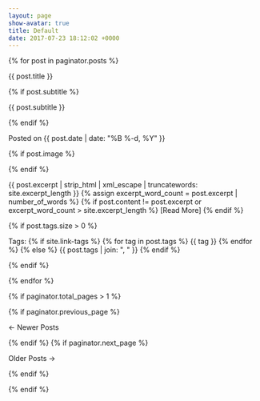 ```yaml
---
layout: page
show-avatar: true
title: Default
date: 2017-07-23 18:12:02 +0000
---
```



{% for post in paginator.posts %}

{{ post.title }}

{% if post.subtitle %}

{{ post.subtitle }}

{% endif %}

Posted on {{ post.date | date: "%B %-d, %Y" }}

{% if post.image %}

{% endif %}

{{ post.excerpt | strip_html | xml_escape | truncatewords: site.excerpt_length }} {% assign excerpt_word_count = post.excerpt | number_of_words %} {% if post.content != post.excerpt or excerpt_word_count > site.excerpt_length %} [Read More] {% endif %}

{% if post.tags.size > 0 %}

Tags: {% if site.link-tags %} {% for tag in post.tags %} {{ tag }} {% endfor %} {% else %} {{ post.tags | join: ", " }} {% endif %}

{% endif %}

{% endfor %}

{% if paginator.total_pages > 1 %}

{% if paginator.previous_page %}

← Newer Posts

{% endif %} {% if paginator.next_page %}

Older Posts →

{% endif %}

{% endif %}